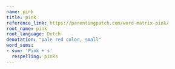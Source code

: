 ```yaml
---
name: pink
title: pink
reference_link: https://parentingpatch.com/word-matrix-pink/
root_name: pink
root_language: Dutch
denotation: "pale red color, small"
word_sums:
- sum: 'Pink + s'
  respelling: pinks
---
```

